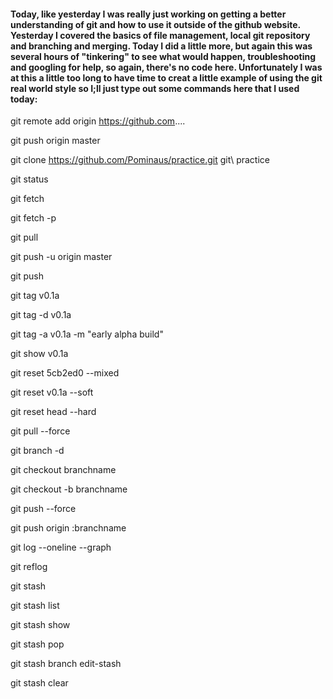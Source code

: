 #### Today, like yesterday I was really just working on getting a better understanding of git and how to use it outside of the github website. Yesterday I covered the basics of file management, local git repository and branching and merging. Today I did a little more, but again this was several hours of "tinkering" to see what would happen, troubleshooting and googling for help, so again, there's no code here. Unfortunately I was at this a little too long to have time to creat a little example of using the git real world style so I;ll just type out some commands here that I used today:


git remote add origin https://github.com....

git push origin master

git clone https://github.com/Pominaus/practice.git git\ practice

git status

git fetch

git fetch -p

git pull

git push -u origin master

git push

git tag v0.1a

git tag -d v0.1a

git tag -a v0.1a -m "early alpha build"

git show v0.1a

git reset 5cb2ed0 --mixed

git reset v0.1a --soft

git reset head --hard

git pull --force

git branch -d

git checkout branchname

git checkout -b branchname

git push --force

git push origin :branchname

git log --oneline --graph

git reflog

git stash

git stash list

git stash show

git stash pop

git stash branch edit-stash

git stash clear


